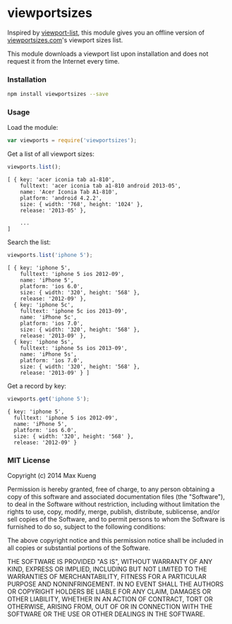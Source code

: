 viewportsizes
=============

Inspired by [viewport-list](https://github.com/kevva/viewport-list), this module
gives you an offline version of [viewportsizes.com](http://viewportsizes.com/)'s
viewport sizes list.

This module downloads a viewport list upon installation and does not request it
from the Internet every time.

### Installation

```bash
npm install viewportsizes --save
```

### Usage

Load the module:

```javascript
var viewports = require('viewportsizes');
```

Get a list of all viewport sizes:

```javascript
viewports.list();
```

```
[ { key: 'acer iconia tab a1-810',
    fulltext: 'acer iconia tab a1-810 android 2013-05',
    name: 'Acer Iconia Tab A1-810',
    platform: 'android 4.2.2',
    size: { width: '768', height: '1024' },
    release: '2013-05' },

    ...
]
```

Search the list:

```javascript
viewports.list('iphone 5');
```

```
[ { key: 'iphone 5',
    fulltext: 'iphone 5 ios 2012-09',
    name: 'iPhone 5',
    platform: 'ios 6.0',
    size: { width: '320', height: '568' },
    release: '2012-09' },
  { key: 'iphone 5c',
    fulltext: 'iphone 5c ios 2013-09',
    name: 'iPhone 5c',
    platform: 'ios 7.0',
    size: { width: '320', height: '568' },
    release: '2013-09' },
  { key: 'iphone 5s',
    fulltext: 'iphone 5s ios 2013-09',
    name: 'iPhone 5s',
    platform: 'ios 7.0',
    size: { width: '320', height: '568' },
    release: '2013-09' } ]
```

Get a record by key:

```javascript
viewports.get('iphone 5');
```

```
{ key: 'iphone 5',
  fulltext: 'iphone 5 ios 2012-09',
  name: 'iPhone 5',
  platform: 'ios 6.0',
  size: { width: '320', height: '568' },
  release: '2012-09' }
```


### MIT License

Copyright (c) 2014 Max Kueng

Permission is hereby granted, free of charge, to any person obtaining
a copy of this software and associated documentation files (the
"Software"), to deal in the Software without restriction, including
without limitation the rights to use, copy, modify, merge, publish,
distribute, sublicense, and/or sell copies of the Software, and to
permit persons to whom the Software is furnished to do so, subject to
the following conditions:

The above copyright notice and this permission notice shall be
included in all copies or substantial portions of the Software.

THE SOFTWARE IS PROVIDED "AS IS", WITHOUT WARRANTY OF ANY KIND,
EXPRESS OR IMPLIED, INCLUDING BUT NOT LIMITED TO THE WARRANTIES OF
MERCHANTABILITY, FITNESS FOR A PARTICULAR PURPOSE AND
NONINFRINGEMENT. IN NO EVENT SHALL THE AUTHORS OR COPYRIGHT HOLDERS BE
LIABLE FOR ANY CLAIM, DAMAGES OR OTHER LIABILITY, WHETHER IN AN ACTION
OF CONTRACT, TORT OR OTHERWISE, ARISING FROM, OUT OF OR IN CONNECTION
WITH THE SOFTWARE OR THE USE OR OTHER DEALINGS IN THE SOFTWARE.
